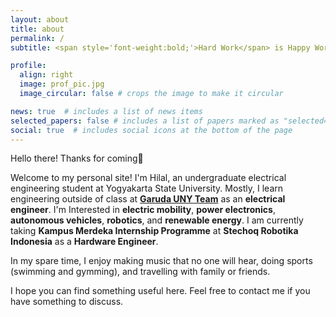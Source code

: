 ```yaml
---
layout: about
title: about
permalink: /
subtitle: <span style='font-weight:bold;'>Hard Work</span> is Happy Work

profile:
  align: right
  image: prof_pic.jpg
  image_circular: false # crops the image to make it circular

news: true  # includes a list of news items
selected_papers: false # includes a list of papers marked as "selected={true}"
social: true  # includes social icons at the bottom of the page
---
```


Hello there! Thanks for coming👋

Welcome to my personal site! I'm Hilal, an undergraduate electrical engineering student at Yogyakarta State University. Mostly, I learn engineering outside of class at **[Garuda UNY Team](https://garudauny.com/)** as an **electrical engineer**. I'm Interested in **electric mobility**, **power electronics**, **autonomous vehicles**, **robotics**, and **renewable energy**. I am currently taking **Kampus Merdeka Internship Programme** at **Stechoq Robotika Indonesia** as a **Hardware Engineer**.

In my spare time, I enjoy making music that no one will hear, doing sports (swimming and gymming), and travelling with family or friends.

I hope you can find something useful here. Feel free to contact me if you have something to discuss.